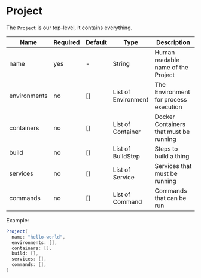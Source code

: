 # Project

The `Project` is our top-level, it contains everything.

| Name         | Required | Default | Type                | Description                            |
|--------------|----------|---------|---------------------|----------------------------------------|
| name         | yes      | -       | String              | Human readable name of the Project     |
| environments | no       | []      | List of Environment | The Environment for process execution  |
| containers   | no       | []      | List of Container   | Docker Containers that must be running |
| build        | no       | []      | List of BuildStep   | Steps to build a thing                 |
| services     | no       | []      | List of Service     | Services that must be running          |
| commands     | no       | []      | List of Command     | Commands that can be run               |

Example:
```Java
Project(
  name: "hello-world",
  environments: [],
  containers: [],
  build: [],
  services: [],
  commands: [], 
)
```

